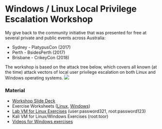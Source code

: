 # Windows / Linux Local Privilege Escalation Workshop

My give back to the community initiative that was presented for free at several private and public events across Australia:

* Sydney - PlatypusCon (2017)
* Perth - BsidesPerth (2017)
* Brisbane - CrikeyCon (2018)

The workshop is based on the attack tree below, which covers all known (at the time) attack vectors of local user privilege escalation on both Linux and Windows operating systems.
<img src="https://pbs.twimg.com/media/DAZsE2VUQAA_bpZ.jpg">

### Material

* [Workshop Slide Deck](https://github.com/sagishahar/lpeworkshop/blob/master/Local%20Privilege%20Escalation%20Workshop%20-%20Slides.pdf)
* Exercise Worksheets ([Linux](https://github.com/sagishahar/lpeworkshop/blob/master/Lab%20Exercises%20Walkthrough%20-%20Linux.pdf), [Windows](https://github.com/sagishahar/lpeworkshop/blob/master/Lab%20Exercises%20Walkthrough%20-%20Windows.pdf))
* [Lab VM for Linux Exercises](https://drive.google.com/file/d/0B6EDpYQYL72rOElKNGhiLUdzdlE/view?usp=sharing) (user:password321, root:password123)
* Kali VM for Linux/Windows Exercises (root:toor)
* [Videos for Windows exercises](https://www.youtube.com/playlist?list=PLjG9EfEtwbvIrGFTx4XctK8IxkUJkAEqP)
